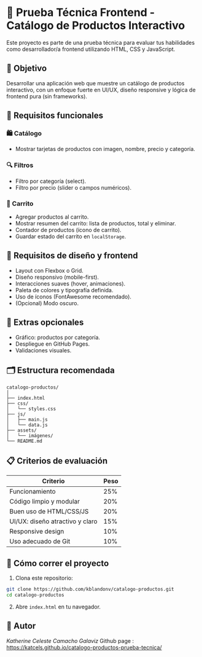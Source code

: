 # 🧪 Prueba Técnica Frontend - Catálogo de Productos Interactivo

Este proyecto es parte de una prueba técnica para evaluar tus habilidades como desarrollador/a frontend 
utilizando HTML, CSS y JavaScript.

## 🎯 Objetivo

Desarrollar una aplicación web que muestre un catálogo de productos interactivo, con un enfoque fuerte en UI/UX, 
diseño responsive y lógica de frontend pura (sin frameworks).

## 🧩 Requisitos funcionales

### 🛍️ Catálogo
- Mostrar tarjetas de productos con imagen, nombre, precio y categoría.

### 🔍 Filtros
- Filtro por categoría (select).
- Filtro por precio (slider o campos numéricos).

### 🛒 Carrito
- Agregar productos al carrito.
- Mostrar resumen del carrito: lista de productos, total y eliminar.
- Contador de productos (ícono de carrito).
- Guardar estado del carrito en `localStorage`.

## 🎨 Requisitos de diseño y frontend

- Layout con Flexbox o Grid.
- Diseño responsivo (mobile-first).
- Interacciones suaves (hover, animaciones).
- Paleta de colores y tipografía definida.
- Uso de íconos (FontAwesome recomendado).
- (Opcional) Modo oscuro.

## 🚀 Extras opcionales

- Gráfico: productos por categoría.
- Despliegue en GitHub Pages.
- Validaciones visuales.

## 🗂 Estructura recomendada

```
catalogo-productos/
│
├── index.html
├── css/
│   └── styles.css
├── js/
│   ├── main.js
│   └── data.js
├── assets/
│   └── imágenes/
└── README.md
```

## 📋 Criterios de evaluación

| Criterio                         | Peso |
|----------------------------------|------|
| Funcionamiento                   | 25%  |
| Código limpio y modular          | 20%  |
| Buen uso de HTML/CSS/JS          | 20%  |
| UI/UX: diseño atractivo y claro  | 15%  |
| Responsive design                | 10%  |
| Uso adecuado de Git              | 10%  |

## 🚀 Cómo correr el proyecto

1. Clona este repositorio:
```bash
git clone https://github.com/kblandonv/catalogo-productos.git
cd catalogo-productos
```
2. Abre `index.html` en tu navegador.

## 👤 Autor

_Katherine Celeste Camacho Galaviz_
Github page : https://katcels.github.io/catalogo-productos-prueba-tecnica/
